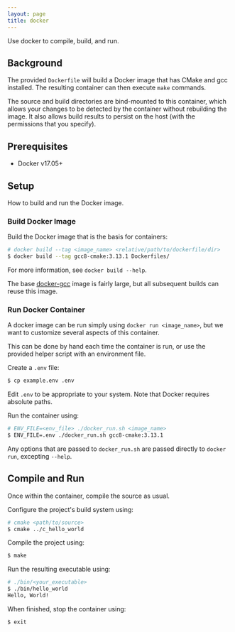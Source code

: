 ```yaml
---
layout: page
title: docker
---
```



Use docker to compile, build, and run.


## Background

The provided `Dockerfile` will build a Docker image that has CMake and gcc installed.
The resulting container can then execute `make` commands.

The source and build directories are bind-mounted to this container,
which allows your changes to be detected by the container without rebuilding
the image. It also allows build results to persist on the host
(with the permissions that you specify).


## Prerequisites

  * Docker v17.05+


## Setup

How to build and run the Docker image.


### Build Docker Image

Build the Docker image that is the basis for containers:
```bash
# docker build --tag <image_name> <relative/path/to/dockerfile/dir>
$ docker build --tag gcc8-cmake:3.13.1 Dockerfiles/
```

For more information, see `docker build --help`.

The base [docker-gcc](https://hub.docker.com/_/gcc/) image is fairly large,
but all subsequent builds can reuse this image.


### Run Docker Container

A docker image can be run simply using `docker run <image_name>`, but we want
to customize several aspects of this container.

This can be done by hand each time the container is run, or use the provided
helper script with an environment file.

Create a `.env` file:
```bash
$ cp example.env .env
```

Edit `.env` to be appropriate to your system.
Note that Docker requires absolute paths.

Run the container using:
```bash
# ENV_FILE=<env_file> ./docker_run.sh <image_name>
$ ENV_FILE=.env ./docker_run.sh gcc8-cmake:3.13.1
```

Any options that are passed to `docker_run.sh` are passed directly to `docker run`,
excepting `--help`.


## Compile and Run

Once within the container, compile the source as usual.

Configure the project's build system using:
```bash
# cmake <path/to/source>
$ cmake ../c_hello_world
```

Compile the project using:
```bash
$ make
```

Run the resulting executable using:
```bash
# ./bin/<your_executable>
$ ./bin/hello_world
Hello, World!
```

When finished, stop the container using:
```bash
$ exit
```
